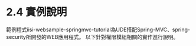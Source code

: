 # 2.4 實例說明

範例程式iisi-websample-springmvc-tutorial為UDE搭配Spring-MVC、spring-security所開發的WEB應用程式。 以下針對權限模組相關的實作進行說明。

